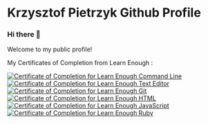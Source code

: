 # Krzysztof Pietrzyk Github Profile

### Hi there 👋
<p>Welcome to my public profile! 
  
My Certificates of Completion from Learn Enough :

<a href="https://www.learnenough.com/certificates/kpietrzyk"><img src="https://www.learnenough.com/certificates/kpietrzyk/command-line-tutorial.svg" alt="Certificate of Completion for Learn Enough Command Line"></a><a href="https://www.learnenough.com/certificates/kpietrzyk"><img src="https://www.learnenough.com/certificates/kpietrzyk/text-editor-tutorial.svg" alt="Certificate of Completion for Learn Enough Text Editor"></a><a href="https://www.learnenough.com/certificates/kpietrzyk"><img src="https://www.learnenough.com/certificates/kpietrzyk/git-tutorial.svg" alt="Certificate of Completion for Learn Enough Git"></a><a href="https://www.learnenough.com/certificates/kpietrzyk"><img src="https://www.learnenough.com/certificates/kpietrzyk/html-tutorial.svg" alt="Certificate of Completion for Learn Enough HTML"></a><a href="https://www.learnenough.com/certificates/kpietrzyk"><img src="https://www.learnenough.com/certificates/kpietrzyk/javascript-tutorial.svg" alt="Certificate of Completion for Learn Enough JavaScript"></a><a href="https://www.learnenough.com/certificates/kpietrzyk"><img src="https://www.learnenough.com/certificates/kpietrzyk/ruby-tutorial.svg" alt="Certificate of Completion for Learn Enough Ruby"></a>


<!--
**kpietrzyk/kpietrzyk** is a ✨ _special_ ✨ repository because its `README.md` (this file) appears on your GitHub profile.

Here are some ideas to get you started:

- 🔭 I’m currently working on ...
- 🌱 I’m currently learning ...
- 👯 I’m looking to collaborate on ...
- 🤔 I’m looking for help with ...
- 💬 Ask me about ...
- 📫 How to reach me: ...
- 😄 Pronouns: ...
- ⚡ Fun fact: ...
-->
